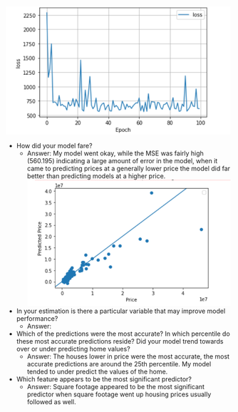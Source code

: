 ![](images/Proj_im2.PNG)
- How did your model fare?
  - Answer: My model went okay, while the MSE was fairly high (560.195) indicating a large amount of error in the model, when it came to predicting prices at a generally lower price the model did far better than predicting models at a higher price. 
  ![](images/Proj1.PNG)
- In your estimation is there a particular variable that may improve model performance?
  - Answer: 
- Which of the predictions were the most accurate? In which percentile do these most accurate predictions reside? Did your model trend towards over or under predicting home values?
  - Answer: The houses lower in price were the most accurate, the most accurate predictions are around the  25th percentile. My model tended to under predict the values of the home.
- Which feature appears to be the most significant predictor?
    - Answer: Square footage appeared to be the most significant predictor when square footage went up housing prices usually followed as well. 
  